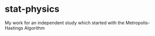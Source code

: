 # stat-physics
My work for an independent study which started with the Metropolis-Hastings Algorithm
